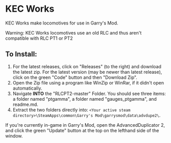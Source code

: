 # KEC Works

KEC Works make locomotives for use in Garry's Mod.

Warning: KEC Works locomotives use an old RLC and thus aren't compatible with RLC PT1 or PT2

## To Install:

1. For the latest releases, click on "Releases" (to the right) and download the latest zip. For the latest version (may be newer than latest release), click on the green "Code" button and then "Download Zip".
2. Open the Zip file using a program like WinZip or WinRar, if it didn't open automatically.
3. Navigate __INTO__ the "RLCPT2-master" Folder. You should see three items: a folder named "ptgamma", a folder named "gauges_ptgamma", and readme.md.
4. Extract the two folders directly into: `<Your active steam directory>\SteamApps\common\Garry's Mod\garrysmod\data\advdupe2\`.

If you're currently in-game in Garry's Mod, open the AdvancedDuplicator 2, and click the green "Update" button at the top on the lefthand side of the window.

<br>

